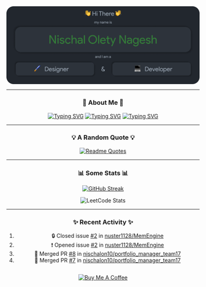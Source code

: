 <img src="./Assets/Header.png" align="center" alt="Nischal Olety Nagesh => Designer & Developer">

<div align="center">

<hr/>

### 🙋 About Me 🙋
[![Typing SVG](https://readme-typing-svg.demolab.com?font=Fira+Code&pause=1000&color=E3B675&center=true&vCenter=true&multiline=false&repeat=false&random=false&width=1080&height=30&lines=I+am+a+Senior+at+the+University+of+South+Florida)](https://git.io/typing-svg)
[![Typing SVG](https://readme-typing-svg.demolab.com?font=Fira+Code&pause=1000&color=7DAC6D&center=true&vCenter=true&multiline=false&repeat=false&random=false&width=1080&height=30&lines=I+am+studying+Computer+Science)](https://git.io/typing-svg)
[![Typing SVG](https://readme-typing-svg.demolab.com?font=Fira+Code&pause=1000&color=E3616A&center=true&vCenter=true&multiline=false&repeat=false&random=false&width=1080&height=30&lines=I+like+to+explore+cool+things+on+the+web+and+geek+out+on+them)](https://git.io/typing-svg)

<hr/>

### 💡 A Random Quote 💡

[![Readme Quotes](https://quotes-github-readme.vercel.app/api?type=horizontal&theme=dark)](https://github.com/piyushsuthar/github-readme-quotes)

<hr/>

### 📊 Some Stats 📊

[![GitHub Streak](https://streak-stats.demolab.com?user=nischalon10&theme=onedark&hide_border=true&exclude_days=Sun%2CSat&background=EBEBEB00)](https://git.io/streak-stats)

![LeetCode Stats](https://leetcode.card.workers.dev/nischalolety?theme=dark&font=baloo&extension=null)

<hr/>

### ✨ Recent Activity ✨
<table>
  <tr>

<!--START_SECTION:activity-->
1. 🔒 Closed issue [#2](https://github.com/nuster1128/MemEngine/issues/2) in [nuster1128/MemEngine](https://github.com/nuster1128/MemEngine)
2. ❗ Opened issue [#2](https://github.com/nuster1128/MemEngine/issues/2) in [nuster1128/MemEngine](https://github.com/nuster1128/MemEngine)
3. 🎉 Merged PR [#8](https://github.com/nischalon10/portfolio_manager_team17/pull/8) in [nischalon10/portfolio_manager_team17](https://github.com/nischalon10/portfolio_manager_team17)
4. 🎉 Merged PR [#7](https://github.com/nischalon10/portfolio_manager_team17/pull/7) in [nischalon10/portfolio_manager_team17](https://github.com/nischalon10/portfolio_manager_team17)
<!--END_SECTION:activity-->
    
  </tr>
</table>

<a href="https://www.buymeacoffee.com/nischalolety" target="_blank"><img src="https://cdn.buymeacoffee.com/buttons/v2/arial-red.png" alt="Buy Me A Coffee" style="height: 60px !important;width: 217px !important;" ></a>

</div>


